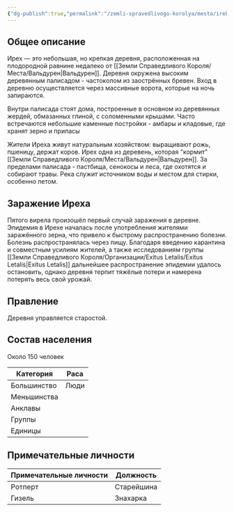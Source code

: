 ```yaml
---
{"dg-publish":true,"permalink":"/zemli-spravedlivogo-korolya/mesta/ireh/"}
---
```


## Общее описание

Ирех — это небольшая, но крепкая деревня, расположенная на плодородной равнине недалеко от [[Земли Справедливого Короля/Места/Вальдурен\|Вальдурен]]. Деревня окружена высоким деревянным палисадом - частоколом из заострённых бревен. Вход в деревню осуществляется через массивные ворота, которые на ночь запираются.

Внутри палисада стоят дома, построенные в основном из деревянных жердей, обмазанных глиной, с соломенными крышами. Часто встречаются небольшие каменные постройки - амбары и кладовые, где хранят зерно и припасы

Жители Иреха живут натуральным хозяйством: выращивают рожь, пшеницу, держат коров. Ирех одна из деревень, которая "кормит" [[Земли Справедливого Короля/Места/Вальдурен\|Вальдурен]]. За пределами палисада - пастбища, сенокосы и леса, где охотятся и собирают травы. Река служит источником воды и местом для стирки, особенно летом.

## Заражение Иреха 

Пятого вирела произошёл первый случай заражения в деревне. Эпидемия в Ирехе началась после употребления жителями заражённого зерна, что привело к быстрому распространению болезни. Болезнь распространялась через пищу. Благодаря введению карантина и совместным усилиям жителей, а также исследованиям группы [[Земли Справедливого Короля/Организации/Exitus Letalis/Exitus Letalis\|Exitus Letalis]] дальнейшее распространение эпидемии удалось остановить, однако деревня терпит тяжёлые потери и намерена потерять весь свой урожай.

## Правление

Деревня управляется старостой.

## Состав населения

Около 150 человек

| Категория   | Раса |
| ----------- | ---- |
| Большинство | Люди |
| Меньшинства |      |
| Анклавы     |      |
| Группы      |      |
| Единицы     |      |


## Примечательные личности

| Примечательные личности | Должность  |
| ----------------------- | ---------- |
| Ротперт                 | Старейшина |
| Гизель                  | Знахарка   |
